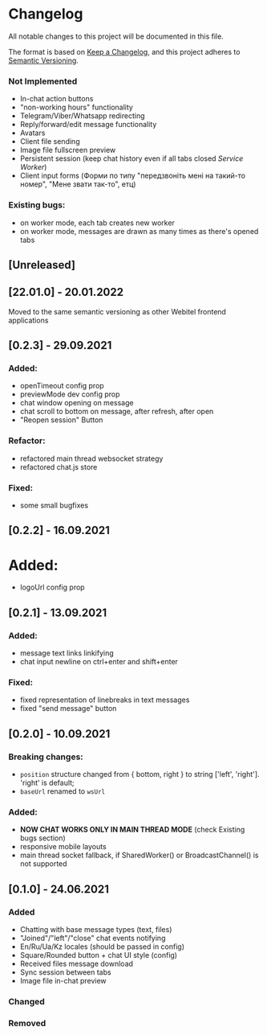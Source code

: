 # Changelog

All notable changes to this project will be documented in this file.

The format is based on [Keep a Changelog](https://keepachangelog.com/en/1.0.0/),
and this project adheres to [Semantic Versioning](https://semver.org/spec/v2.0.0.html).

### Not Implemented

- In-chat action buttons
- "non-working hours" functionality
- Telegram/Viber/Whatsapp redirecting
- Reply/forward/edit message functionality
- Avatars
- Client file sending
- Image file fullscreen preview
- Persistent session (keep chat history even if all tabs closed *Service Worker*)
- Client input forms (Форми по типу "передзвоніть мені на такий-то номер", "Мене звати так-то", етц)

### Existing bugs:

- on worker mode, each tab creates new worker
- on worker mode, messages are drawn as many times as there's opened tabs

## [Unreleased]

## [22.01.0] - 20.01.2022
Moved to the same semantic versioning as other Webitel frontend applications

## [0.2.3] - 29.09.2021

### Added:

- openTimeout config prop
- previewMode dev config prop
- chat window opening on message
- chat scroll to bottom on message, after refresh, after open
- "Reopen session" Button

### Refactor:

- refactored main thread websocket strategy
- refactored chat.js store

### Fixed:

- some small bugfixes

## [0.2.2] - 16.09.2021

# Added:

- logoUrl config prop

## [0.2.1] - 13.09.2021

### Added:

- message text links linkifying
- chat input newline on ctrl+enter and shift+enter

### Fixed:

- fixed representation of linebreaks in text messages
- fixed "send message" button

## [0.2.0] - 10.09.2021

### Breaking changes:

- `position` structure changed from { bottom, right } to string ['left', 'right']. 'right' is default;
- `baseUrl` renamed to `wsUrl`

### Added:

- **NOW CHAT WORKS ONLY IN MAIN THREAD MODE** (check Existing bugs section)
- responsive mobile layouts
- main thread socket fallback, if SharedWorker() or BroadcastChannel() is not supported

## [0.1.0] - 24.06.2021

### Added

- Chatting with base message types (text, files)
- "Joined"/"left"/"close" chat events notifying
- En/Ru/Ua/Kz locales (should be passed in config)
- Square/Rounded button + chat UI style (config)
- Received files message download
- Sync session between tabs
- Image file in-chat preview

### Changed

### Removed
